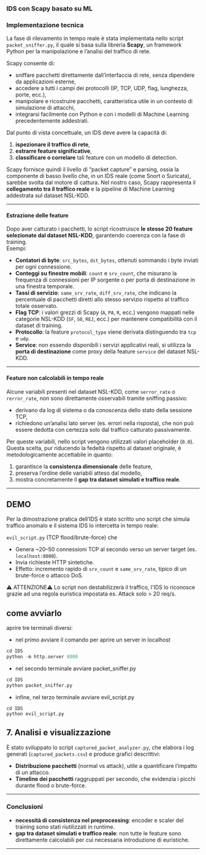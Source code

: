 ### IDS con Scapy basato su ML

### Implementazione tecnica

La fase di rilevamento in tempo reale è stata implementata nello script `packet_sniffer.py`, il quale si basa sulla libreria **Scapy**, un framework Python per la manipolazione e l’analisi del traffico di rete.  

 Scapy consente di:
- sniffare pacchetti direttamente dall’interfaccia di rete, senza dipendere da applicazioni esterne,  
- accedere a tutti i campi dei protocolli (IP, TCP, UDP, flag, lunghezza, porte, ecc.),  
- manipolare e ricostruire pacchetti, caratteristica utile in un contesto di simulazione di attacchi,  
- integrarsi facilmente con Python e con i modelli di Machine Learning precedentemente addestrati.  

Dal punto di vista concettuale, un IDS deve avere la capacità di:
1. **ispezionare il traffico di rete**,  
2. **estrarre feature significative**,  
3. **classificare o correlare** tali feature con un modello di detection.  

Scapy fornisce quindi il livello di “packet capture” e parsing, ossia la componente di basso livello che, in un IDS reale (come Snort o Suricata), sarebbe svolta dal motore di cattura. Nel nostro caso, Scapy rappresenta il **collegamento tra il traffico reale** e la pipeline di Machine Learning addestrata sul dataset NSL-KDD.

---

#### Estrazione delle feature
Dopo aver catturato i pacchetti, lo script ricostruisce **le stesse 20 feature selezionate dal dataset NSL-KDD**, garantendo coerenza con la fase di training.  
Esempi:  
- **Contatori di byte**: `src_bytes`, `dst_bytes`, ottenuti sommando i byte inviati per ogni connessione.  
- **Conteggi su finestre mobili**: `count` e `srv_count`, che misurano la frequenza di connessioni per IP sorgente o per porta di destinazione in una finestra temporale.  
- **Tassi di servizio**: `same_srv_rate`, `diff_srv_rate`, che indicano la percentuale di pacchetti diretti allo stesso servizio rispetto al traffico totale osservato.  
- **Flag TCP**: i valori grezzi di Scapy (`A`, `PA`, `R`, ecc.) vengono mappati nelle categorie NSL-KDD (`SF`, `S0`, `REJ`, ecc.) per mantenere compatibilità con il dataset di training.  
- **Protocollo**: la feature `protocol_type` viene derivata distinguendo tra `tcp` e `udp`.  
- **Service**: non essendo disponibili i servizi applicativi reali, si utilizza la **porta di destinazione** come proxy della feature `service` del dataset NSL-KDD.  

---

#### Feature non calcolabili in tempo reale
Alcune variabili presenti nel dataset NSL-KDD, come `serror_rate` o `rerror_rate`, non sono direttamente osservabili tramite sniffing passivo:
- derivano da log di sistema o da conoscenza dello stato della sessione TCP,  
- richiedono un’analisi lato server (es. errori nella risposta), che non può essere dedotta con certezza solo dal traffico catturato passivamente.  

Per queste variabili, nello script vengono utilizzati valori placeholder (`0.0`). Questa scelta, pur riducendo la fedeltà rispetto al dataset originale, è metodologicamente accettabile in quanto:
1. garantisce la **consistenza dimensionale** delle feature,  
2. preserva l’ordine delle variabili atteso dal modello,  
3. mostra concretamente il **gap tra dataset simulati e traffico reale**.

---

## DEMO
Per la dimostrazione pratica dell’IDS è stato scritto uno script che simula traffico anomalo e il sistema IDS lo intercetta in tempo reale:

 `evil_script.py` (TCP flood/brute-force) che
- Genera ~20–50 connessioni TCP al secondo verso un server target (es. `localhost:8080`).  
- Invia richieste HTTP sintetiche.  
- Effetto: incremento rapido di `srv_count` e `same_srv_rate`, tipico di un brute-force o attacco DoS.

⚠️ ATTENZIONE⚠️
Lo script non destabilizzerà il traffico, l'IDS lo riconosce grazie ad una regola euristica impostata es. Attack solo > 20 req/s.

## come avviarlo

aprire tre terminali diversi:

- nel primo avviare il comando per aprire un server in localhost 
```python
cd IDS
python -m http.server 8000
```
- nel secondo terminale avviare packet_sniffer.py
```python
cd IDS
python packet_sniffer.py
```
- infine, nel terzo terminale avviare evil_script.py
```
cd IDS
python evil_script.py
```

## 7. Analisi e visualizzazione
È stato sviluppato lo script `captured_packet_analyzer.py`, che elabora i log generati (`captured_packets.csv`) e produce grafici descrittivi:  
- **Distribuzione pacchetti** (normal vs attack), utile a quantificare l’impatto di un attacco.  
- **Timeline dei pacchetti** raggruppati per secondo, che evidenzia i picchi durante flood o brute-force.  

---

### Conclusioni
- **necessità di consistenza nel preprocessing**: encoder e scaler del training sono stati riutilizzati in runtime.  
- **gap tra dataset simulati e traffico reale**: non tutte le feature sono direttamente calcolabili per cui necessaria introduzione di euristiche.  

---
